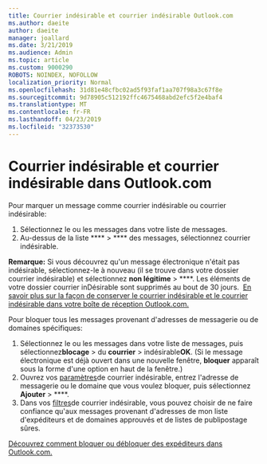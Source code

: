 ```yaml
---
title: Courrier indésirable et courrier indésirable Outlook.com
ms.author: daeite
author: daeite
manager: joallard
ms.date: 3/21/2019
ms.audience: Admin
ms.topic: article
ms.custom: 9000290
ROBOTS: NOINDEX, NOFOLLOW
localization_priority: Normal
ms.openlocfilehash: 31d81e48cfbc02ad5f93faf1aa707f98a3c67f8e
ms.sourcegitcommit: 9d78905c512192ffc4675468abd2efc5f2e4baf4
ms.translationtype: MT
ms.contentlocale: fr-FR
ms.lasthandoff: 04/23/2019
ms.locfileid: "32373530"
---
```

# <a name="spam-and-junk-email-in-outlookcom"></a>Courrier indésirable et courrier indésirable dans Outlook.com

Pour marquer un message comme courrier indésirable ou courrier indésirable:

1. Sélectionnez le ou les messages dans votre liste de messages.
1. Au-dessus de la liste **** > **** des messages, sélectionnez courrier indésirable.

**Remarque:** Si vous découvrez qu'un message électronique n'était pas indésirable, sélectionnez-le à nouveau (il se trouve dans votre dossier courrier indésirable) et sélectionnez **non légitime** > ****. Les éléments de votre dossier courrier inDésirable sont supprimés au bout de 30 jours.  [En savoir plus sur la façon de conserver le courrier indésirable et le courrier indésirable dans votre boîte de réception Outlook.com.](https://support.office.com/article/a3ece97b-82f8-4a5e-9ac3-e92fa6427ae4)

Pour bloquer tous les messages provenant d'adresses de messagerie ou de domaines spécifiques:

1. Sélectionnez le ou les messages dans votre liste de messages, puis sélectionnez**blocage** > du **courrier** > indésirable**OK**. (Si le message électronique est déjà ouvert dans une nouvelle fenêtre, **bloquer** apparaît sous la forme d'une option en haut de la fenêtre.)
1. Ouvrez vos [paramètres](https://outlook.live.com/mail/options/mail/junkEmail/blockedSendersAndDomainsV2)de courrier indésirable, entrez l'adresse de messagerie ou le domaine que vous voulez bloquer, puis sélectionnez **Ajouter** > ****.
1. Dans vos [filtres](https://outlook.live.com/mail/options/mail/junkEmail/filtersOption)de courrier indésirable, vous pouvez choisir de ne faire confiance qu'aux messages provenant d'adresses de mon liste d'expéditeurs et de domaines approuvés et de listes de publipostage sûres.

[Découvrez comment bloquer ou débloquer des expéditeurs dans Outlook.com.](https://support.office.com/article/afba1c94-77bb-4f50-8b85-057cf52f4d5e)